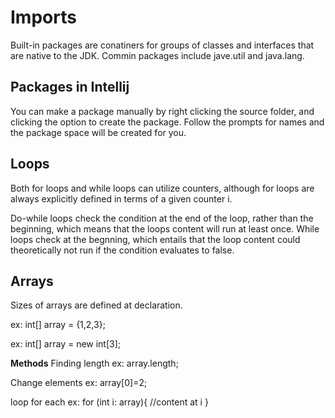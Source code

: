 # Imports

Built-in packages are conatiners for groups of classes and interfaces that are native to the JDK.  Commin packages include jave.util and java.lang.  

## Packages in Intellij

You can make a package manually by right clicking the source folder, and clicking the option to create the package.  Follow the prompts for names and the package space will be created for you. 

## Loops

Both for loops and while loops can utilize counters, although for loops are always explicitly defined in terms of a given counter i. 

Do-while loops check the condition at the end of the loop, rather than the beginning, which means that the loops content will run at least once.  While loops check at the begnning, which entails that the loop content could theoretically not run if the condition evaluates to false.  

## Arrays

Sizes of arrays are defined at declaration.

ex: int[] array = {1,2,3};

ex: int[] array = new int[3];

**Methods**
Finding length
ex: array.length;

Change elements
ex: array[0]=2;

loop for each
ex: for (int i: array){
  //content at i 
}



